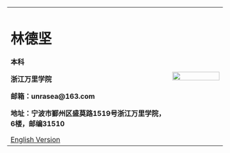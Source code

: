 <table border="0">
  <tr>
    <td width="75%">
      <h1>林德坚</h1
      <p><b>本科</b></p>
      <p><b>浙江万里学院</b></p>
      <p><b>邮箱：unrasea@163.com</b></p>
      <p><b>地址：宁波市鄞州区盛莫路1519号浙江万里学院，6楼，邮编31510</b></p>
<a href="#/https://gitee.com/unrasea/incredible.github.io/blob/gh-pages/index.-en.md">English Version</a> 
    </td>
    <td width="25%">
      <img src="/1.jpg" width="100%">      
    </td>
  </tr>
</table>
